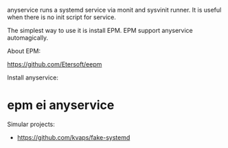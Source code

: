 
anyservice runs a systemd service via monit and sysvinit runner.
It is useful when there is no init script for  service.

The simplest way to use it is install EPM. EPM support anyservice automagically.

About EPM:

https://github.com/Etersoft/eepm

Install anyservice:
 # epm ei anyservice


Simular projects:
* https://github.com/kvaps/fake-systemd
